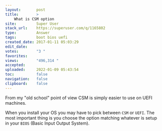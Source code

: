 ```yaml
---
layout:       post
title:        >
    What is CSM option
site:         Super User
stack_url:    https://superuser.com/q/1165802
type:         Answer
tags:         boot bios uefi
created_date: 2017-01-11 05:03:29
edit_date:    
votes:        "3 "
favorites:    
views:        "496,314 "
accepted:     
uploaded:     2022-01-09 05:43:54
toc:          false
navigation:   false
clipboard:    false
---
```


From my "old school" point of view CSM is simply easier to use on UEFI machines.

When you install your OS you may have to pick between `CSM` or `UEFI`. The most important thing is you choose the option matching whatever is setup in your `BIOS` (Basic Input Output System).
